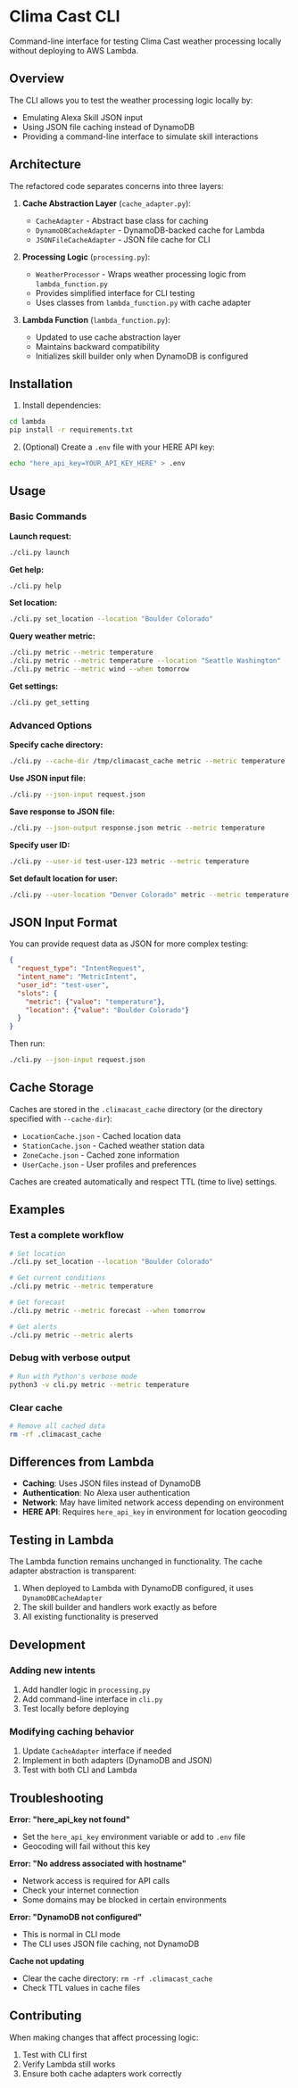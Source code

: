 # Clima Cast CLI

Command-line interface for testing Clima Cast weather processing locally without deploying to AWS Lambda.

## Overview

The CLI allows you to test the weather processing logic locally by:
- Emulating Alexa Skill JSON input
- Using JSON file caching instead of DynamoDB
- Providing a command-line interface to simulate skill interactions

## Architecture

The refactored code separates concerns into three layers:

1. **Cache Abstraction Layer** (`cache_adapter.py`):
   - `CacheAdapter` - Abstract base class for caching
   - `DynamoDBCacheAdapter` - DynamoDB-backed cache for Lambda
   - `JSONFileCacheAdapter` - JSON file cache for CLI

2. **Processing Logic** (`processing.py`):
   - `WeatherProcessor` - Wraps weather processing logic from `lambda_function.py`
   - Provides simplified interface for CLI testing
   - Uses classes from `lambda_function.py` with cache adapter

3. **Lambda Function** (`lambda_function.py`):
   - Updated to use cache abstraction layer
   - Maintains backward compatibility
   - Initializes skill builder only when DynamoDB is configured

## Installation

1. Install dependencies:
```bash
cd lambda
pip install -r requirements.txt
```

2. (Optional) Create a `.env` file with your HERE API key:
```bash
echo "here_api_key=YOUR_API_KEY_HERE" > .env
```

## Usage

### Basic Commands

**Launch request:**
```bash
./cli.py launch
```

**Get help:**
```bash
./cli.py help
```

**Set location:**
```bash
./cli.py set_location --location "Boulder Colorado"
```

**Query weather metric:**
```bash
./cli.py metric --metric temperature
./cli.py metric --metric temperature --location "Seattle Washington"
./cli.py metric --metric wind --when tomorrow
```

**Get settings:**
```bash
./cli.py get_setting
```

### Advanced Options

**Specify cache directory:**
```bash
./cli.py --cache-dir /tmp/climacast_cache metric --metric temperature
```

**Use JSON input file:**
```bash
./cli.py --json-input request.json
```

**Save response to JSON file:**
```bash
./cli.py --json-output response.json metric --metric temperature
```

**Specify user ID:**
```bash
./cli.py --user-id test-user-123 metric --metric temperature
```

**Set default location for user:**
```bash
./cli.py --user-location "Denver Colorado" metric --metric temperature
```

## JSON Input Format

You can provide request data as JSON for more complex testing:

```json
{
  "request_type": "IntentRequest",
  "intent_name": "MetricIntent",
  "user_id": "test-user",
  "slots": {
    "metric": {"value": "temperature"},
    "location": {"value": "Boulder Colorado"}
  }
}
```

Then run:
```bash
./cli.py --json-input request.json
```

## Cache Storage

Caches are stored in the `.climacast_cache` directory (or the directory specified with `--cache-dir`):

- `LocationCache.json` - Cached location data
- `StationCache.json` - Cached weather station data
- `ZoneCache.json` - Cached zone information
- `UserCache.json` - User profiles and preferences

Caches are created automatically and respect TTL (time to live) settings.

## Examples

### Test a complete workflow

```bash
# Set location
./cli.py set_location --location "Boulder Colorado"

# Get current conditions
./cli.py metric --metric temperature

# Get forecast
./cli.py metric --metric forecast --when tomorrow

# Get alerts
./cli.py metric --metric alerts
```

### Debug with verbose output

```bash
# Run with Python's verbose mode
python3 -v cli.py metric --metric temperature
```

### Clear cache

```bash
# Remove all cached data
rm -rf .climacast_cache
```

## Differences from Lambda

- **Caching**: Uses JSON files instead of DynamoDB
- **Authentication**: No Alexa user authentication
- **Network**: May have limited network access depending on environment
- **HERE API**: Requires `here_api_key` in environment for location geocoding

## Testing in Lambda

The Lambda function remains unchanged in functionality. The cache adapter abstraction is transparent:

1. When deployed to Lambda with DynamoDB configured, it uses `DynamoDBCacheAdapter`
2. The skill builder and handlers work exactly as before
3. All existing functionality is preserved

## Development

### Adding new intents

1. Add handler logic in `processing.py`
2. Add command-line interface in `cli.py`
3. Test locally before deploying

### Modifying caching behavior

1. Update `CacheAdapter` interface if needed
2. Implement in both adapters (DynamoDB and JSON)
3. Test with both CLI and Lambda

## Troubleshooting

**Error: "here_api_key not found"**
- Set the `here_api_key` environment variable or add to `.env` file
- Geocoding will fail without this key

**Error: "No address associated with hostname"**
- Network access is required for API calls
- Check your internet connection
- Some domains may be blocked in certain environments

**Error: "DynamoDB not configured"**
- This is normal in CLI mode
- The CLI uses JSON file caching, not DynamoDB

**Cache not updating**
- Clear the cache directory: `rm -rf .climacast_cache`
- Check TTL values in cache files

## Contributing

When making changes that affect processing logic:
1. Test with CLI first
2. Verify Lambda still works
3. Ensure both cache adapters work correctly
